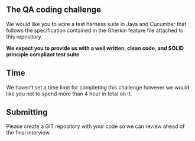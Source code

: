 The QA coding challenge
-------------------------

We would like you to wtire a test harness suite in Java and Cucumber that follows the specification contained in the Gherkin feature file attached to this repository.

**We expect you to provide us with a well written, clean code, and SOLID principle compliant test suite**

Time
----

We haven’t set a time limit for completing this challenge however we would like you not to spend more than 4 hour in total on it.

Submitting
----------

Please create a GIT repository with your code so we can review ahead of the final interview.
